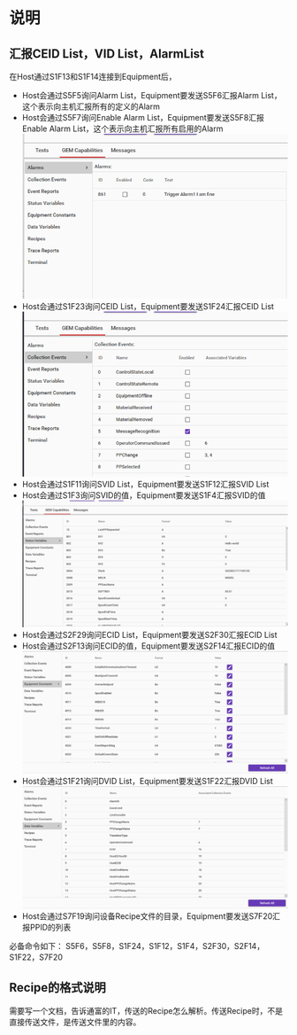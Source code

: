 # 说明

## 汇报CEID List，VID List，AlarmList

在Host通过S1F13和S1F14连接到Equipment后，

- Host会通过S5F5询问Alarm List，Equipment要发送S5F6汇报Alarm List，这个表示向主机汇报所有的定义的Alarm
- Host会通过S5F7询问Enable Alarm List，Equipment要发送S5F8汇报Enable Alarm List，这个表示向主机汇报所有启用的Alarm
![1](与海目星沟通SecsGem需要的功能/2023-02-17-17-14-35.png)
- Host会通过S1F23询问CEID List，Equipment要发送S1F24汇报CEID List
![2](与海目星沟通SecsGem需要的功能/2023-02-17-17-14-36.png)
- Host会通过S1F11询问SVID List，Equipment要发送S1F12汇报SVID List
- Host会通过S1F3询问SVID的值，Equipment要发送S1F4汇报SVID的值
![3](与海目星沟通SecsGem需要的功能/2023-02-17-17-19-54.png)
- Host会通过S2F29询问ECID List，Equipment要发送S2F30汇报ECID List
- Host会通过S2F13询问ECID的值，Equipment要发送S2F14汇报ECID的值
![4](与海目星沟通SecsGem需要的功能/2023-02-17-17-25-01.png)
- Host会通过S1F21询问DVID List，Equipment要发送S1F22汇报DVID List
![5](与海目星沟通SecsGem需要的功能/2023-02-17-17-30-51.png)
- Host会通过S7F19询问设备Recipe文件的目录，Equipment要发送S7F20汇报PPID的列表

必备命令如下：
S5F6，S5F8，S1F24，S1F12，S1F4，S2F30，S2F14，S1F22，S7F20

## Recipe的格式说明

需要写一个文档，告诉通富的IT，传送的Recipe怎么解析。传送Recipe时，不是直接传送文件，是传送文件里的内容。
